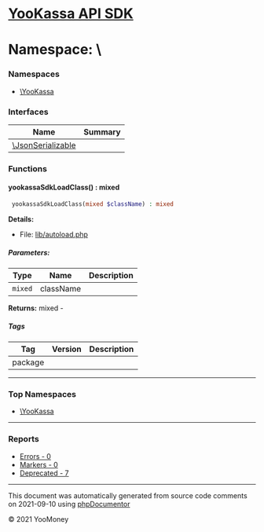 # [YooKassa API SDK](home.md)

# Namespace: \
### Namespaces
* [\YooKassa](namespaces/yookassa.md)
### Interfaces
| Name | Summary |
| ---- | ------- |
| [\JsonSerializable](classes/JsonSerializable.md) |  |
### Functions
<a name="method_yookassaSdkLoadClass" class="anchor"></a>
####  yookassaSdkLoadClass() : mixed

```php
 yookassaSdkLoadClass(mixed $className) : mixed
```

**Details:**
* File: [lib/autoload.php](files/lib-autoload.md)
##### Parameters:
| Type | Name | Description |
| ---- | ---- | ----------- |
| <code lang="php">mixed</code> | className  |  |

**Returns:** mixed - 

##### Tags
| Tag | Version | Description |
| --- | ------- | ----------- |
| package |  |  |


---

### Top Namespaces

* [\YooKassa](namespaces/yookassa.md)

---

### Reports
* [Errors - 0](reports/errors.md)
* [Markers - 0](reports/markers.md)
* [Deprecated - 7](reports/deprecated.md)

---

This document was automatically generated from source code comments on 2021-09-10 using [phpDocumentor](http://www.phpdoc.org/)

&copy; 2021 YooMoney